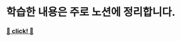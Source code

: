 # 학습한 내용은 주로 노션에 정리합니다.

### [📌 click! 📌](https://www.notion.so/dd055ee9f54445e89cd84d755071f7bd?pvs=4)
